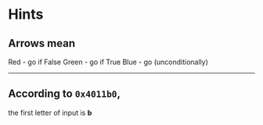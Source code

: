 # Hints
## Arrows mean
Red - go if False
Green -  go if True
Blue - go (unconditionally)

---

## According to `0x4011b0`,
the first letter of input is **b**
